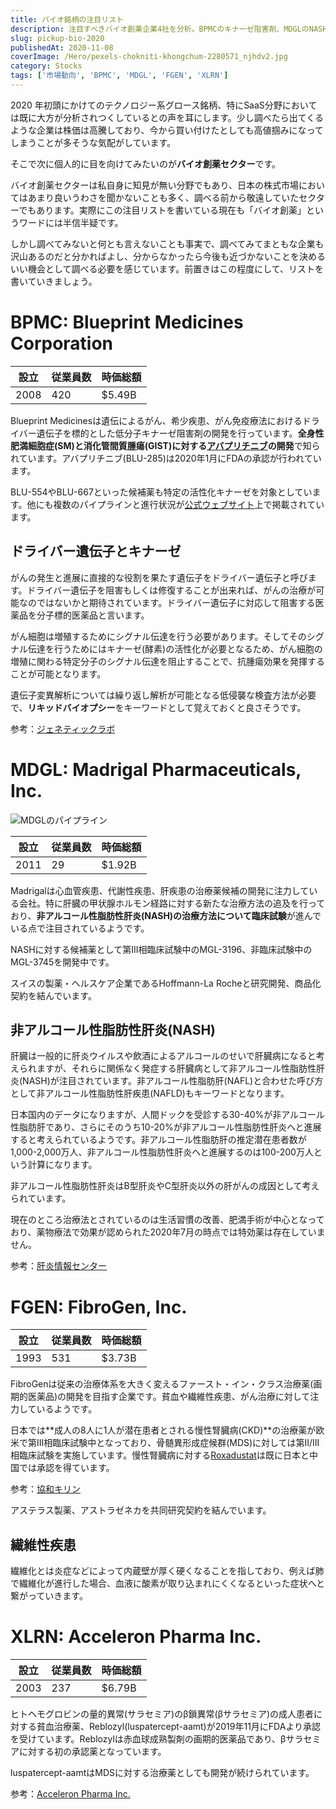```yaml
---
title: バイオ銘柄の注目リスト
description: 注目すべきバイオ創薬企業4社を分析。BPMCのキナーゼ阻害剤、MDGLのNASH治療薬、FGENの慢性腕臓病治療薬、XLRNの粧液病治療薬など、各社のパイプラインと市場機会を詳細解説。
slug: pickup-bio-2020
publishedAt: 2020-11-08
coverImage: /Hero/pexels-chokniti-khongchum-2280571_njhdv2.jpg
category: Stocks
tags: ['市場動向', 'BPMC', 'MDGL', 'FGEN', 'XLRN']
---
```


2020 年初頭にかけてのテクノロジー系グロース銘柄、特にSaaS分野においては既に大方が分析されつくしているとの声を耳にします。少し調べたら出てくるような企業は株価は高騰しており、今から買い付けたとしても高値掴みになってしまうことが多そうな気配がしています。

そこで次に個人的に目を向けてみたいのが**バイオ創薬セクター**です。

バイオ創薬セクターは私自身に知見が無い分野でもあり、日本の株式市場においてはあまり良いうわさを聞かないことも多く、調べる前から敬遠していたセクターでもあります。実際にこの注目リストを書いている現在も「バイオ創薬」というワードには半信半疑です。

しかし調べてみないと何とも言えないことも事実で、調べてみてまともな企業も沢山あるのだと分かればよし、分からなかったら今後も近づかないことを決めるいい機会として調べる必要を感じています。前置きはこの程度にして、リストを書いていきましょう。

# BPMC: Blueprint Medicines Corporation

| 設立 | 従業員数 | 時価総額 |
| ---- | -------- | -------- |
| 2008 | 420      | $5.49B   |

Blueprint Medicinesは遺伝によるがん、希少疾患、がん免疫療法におけるドライバー遺伝子を標的とした低分子キナーゼ阻害剤の開発を行っています。**全身性肥満細胞症(SM)と消化管間質腫瘍(GIST)に対する[アバプリチニブ](https://www.cancerit.jp/64752.html)の開発**で知られています。アバプリチニブ(BLU-285)は2020年1月にFDAの承認が行われています。

BLU-554やBLU-667といった候補薬も特定の活性化キナーゼを対象としています。他にも複数のパイプラインと進行状況が[公式ウェブサイト](https://www.blueprintmedicines.com/pipeline/)上で掲載されています。

## ドライバー遺伝子とキナーゼ

がんの発生と進展に直接的な役割を果たす遺伝子をドライバー遺伝子と呼びます。ドライバー遺伝子を阻害もしくは修復することが出来れば、がんの治療が可能なのではないかと期待されています。ドライバー遺伝子に対応して阻害する医薬品を分子標的医薬品と言います。

がん細胞は増殖するためにシグナル伝達を行う必要があります。そしてそのシグナル伝達を行うためにはキナーゼ(酵素)の活性化が必要となるため、がん細胞の増殖に関わる特定分子のシグナル伝達を阻止することで、抗腫瘍効果を発揮することが可能となります。

遺伝子変異解析については繰り返し解析が可能となる低侵襲な検査方法が必要で、**リキッドバイオプシー**をキーワードとして覚えておくと良さそうです。

参考：[ジェネティックラボ](https://www.gene-lab.com/column/column_170119_01.html)

# MDGL: Madrigal Pharmaceuticals, Inc.

![MDGLのパイプライン](/Stocks/pipeline-1536x833_mdofbh.jpg)

| 設立 | 従業員数 | 時価総額 |
| ---- | -------- | -------- |
| 2011 | 29       | $1.92B   |

Madrigalは心血管疾患、代謝性疾患、肝疾患の治療薬候補の開発に注力している会社。特に肝臓の甲状腺ホルモン経路に対する新たな治療方法の追及を行っており、**非アルコール性脂肪性肝炎(NASH)の治療方法について臨床試験**が進んでいる点で注目されているようです。

NASHに対する候補薬として第III相臨床試験中のMGL-3196、非臨床試験中のMGL-3745を開発中です。

スイスの製薬・ヘルスケア企業であるHoffmann-La Rocheと研究開発、商品化契約を結んでいます。

## 非アルコール性脂肪性肝炎(NASH)

肝臓は一般的に肝炎ウイルスや飲酒によるアルコールのせいで肝臓病になると考えられますが、それらに関係なく発症する肝臓病として非アルコール性脂肪性肝炎(NASH)が注目されています。非アルコール性脂肪肝(NAFL)と合わせた呼び方として非アルコール性脂肪性肝疾患(NAFLD)もキーワードとなります。

日本国内のデータになりますが、人間ドックを受診する30-40%が非アルコール性脂肪肝であり、さらにそのうち10-20%が非アルコール性脂肪性肝炎へと進展すると考えられているようです。非アルコール性脂肪肝の推定潜在患者数が1,000-2,000万人、非アルコール性脂肪性肝炎へと進展するのは100-200万人という計算になります。

非アルコール性脂肪性肝炎はB型肝炎やC型肝炎以外の肝がんの成因として考えられています。

現在のところ治療法とされているのは生活習慣の改善、肥満手術が中心となっており、薬物療法で効果が認められた2020年7月の時点では特効薬は存在していません。

参考：[肝炎情報センター](http://www.kanen.ncgm.go.jp/cont/010/shibousei.html)

# FGEN: FibroGen, Inc.

| 設立 | 従業員数 | 時価総額 |
| ---- | -------- | -------- |
| 1993 | 531      | $3.73B   |

FibroGenは従来の治療体系を大きく変えるファースト・イン・クラス治療薬(画期的医薬品)の開発を目指す企業です。貧血や繊維性疾患、がん治療に対して注力しているようです。

日本では**成人の8人に1人が潜在患者とされる慢性腎臓病(CKD)**の治療薬が欧米で第III相臨床試験中となっており、骨髄異形成症候群(MDS)に対しては第II/III相臨床試験を実施しています。慢性腎臓病に対する[Roxadustat](https://www.fibrogen.com/pipeline/)は既に日本と中国では承認を得ています。

参考：[協和キリン](https://www.kyowakirin.co.jp/ckd/about_ckd/index.html)

アステラス製薬、アストラゼネカを共同研究契約を結んでいます。

## 繊維性疾患

繊維化とは炎症などによって内蔵壁が厚く硬くなることを指しており、例えば肺で繊維化が進行した場合、血液に酸素が取り込まれにくくなるといった症状へと繋がっていきます。

# XLRN: Acceleron Pharma Inc.

| 設立 | 従業員数 | 時価総額 |
| ---- | -------- | -------- |
| 2003 | 237      | $6.79B   |

ヒトヘモグロビンの量的異常(サラセミア)のβ鎖異常(βサラセミア)の成人患者に対する貧血治療薬、Reblozyl(luspatercept-aamt)が2019年11月にFDAより承認を受けています。Reblozylは赤血球成熟製剤の画期的医薬品であり、βサラセミアに対する初の承認薬となっています。

luspatercept-aamtはMDSに対する治療薬としても開発が続けられています。

参考：[Acceleron Pharma Inc.](https://acceleronpharma.com/science-pipeline/pipeline/)
